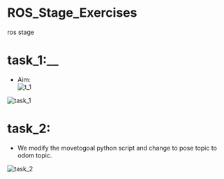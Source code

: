 # ROS_Stage_Exercises
 ros stage





# task_1:__

 - Aim: <br />
![t_1](https://user-images.githubusercontent.com/62218588/170457354-79586596-1e8e-453f-9d52-7ce1c0873685.jpg)


![task_1](https://user-images.githubusercontent.com/62218588/170457111-fa0b8833-e4b8-4b02-92b7-1d22e7d9ea14.jpg)

# task_2:

 - We modify the movetogoal python script and change to pose topic to odom topic. <br />

![task_2](https://user-images.githubusercontent.com/62218588/170457132-df973ad4-0c47-441e-b4f6-8eed3db135b6.jpg)
